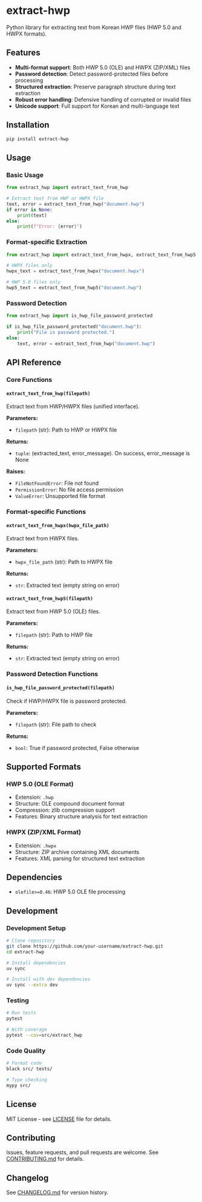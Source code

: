 # extract-hwp

Python library for extracting text from Korean HWP files (HWP 5.0 and HWPX formats).

## Features

- **Multi-format support**: Both HWP 5.0 (OLE) and HWPX (ZIP/XML) files
- **Password detection**: Detect password-protected files before processing
- **Structured extraction**: Preserve paragraph structure during text extraction
- **Robust error handling**: Defensive handling of corrupted or invalid files
- **Unicode support**: Full support for Korean and multi-language text

## Installation

```bash
pip install extract-hwp
```

## Usage

### Basic Usage

```python
from extract_hwp import extract_text_from_hwp

# Extract text from HWP or HWPX file
text, error = extract_text_from_hwp("document.hwp")
if error is None:
    print(text)
else:
    print(f"Error: {error}")
```

### Format-specific Extraction

```python
from extract_hwp import extract_text_from_hwpx, extract_text_from_hwp5

# HWPX files only
hwpx_text = extract_text_from_hwpx("document.hwpx")

# HWP 5.0 files only
hwp5_text = extract_text_from_hwp5("document.hwp")
```

### Password Detection

```python
from extract_hwp import is_hwp_file_password_protected

if is_hwp_file_password_protected("document.hwp"):
    print("File is password protected.")
else:
    text, error = extract_text_from_hwp("document.hwp")
```

## API Reference

### Core Functions

#### `extract_text_from_hwp(filepath)`

Extract text from HWP/HWPX files (unified interface).

**Parameters:**
- `filepath` (str): Path to HWP or HWPX file

**Returns:**
- `tuple`: (extracted_text, error_message). On success, error_message is None

**Raises:**
- `FileNotFoundError`: File not found
- `PermissionError`: No file access permission
- `ValueError`: Unsupported file format

### Format-specific Functions

#### `extract_text_from_hwpx(hwpx_file_path)`

Extract text from HWPX files.

**Parameters:**
- `hwpx_file_path` (str): Path to HWPX file

**Returns:**
- `str`: Extracted text (empty string on error)

#### `extract_text_from_hwp5(filepath)`

Extract text from HWP 5.0 (OLE) files.

**Parameters:**
- `filepath` (str): Path to HWP file

**Returns:**
- `str`: Extracted text (empty string on error)

### Password Detection Functions

#### `is_hwp_file_password_protected(filepath)`

Check if HWP/HWPX file is password protected.

**Parameters:**
- `filepath` (str): File path to check

**Returns:**
- `bool`: True if password protected, False otherwise

## Supported Formats

### HWP 5.0 (OLE Format)
- Extension: `.hwp`
- Structure: OLE compound document format
- Compression: zlib compression support
- Features: Binary structure analysis for text extraction

### HWPX (ZIP/XML Format)
- Extension: `.hwpx`
- Structure: ZIP archive containing XML documents
- Features: XML parsing for structured text extraction

## Dependencies

- `olefile>=0.46`: HWP 5.0 OLE file processing

## Development

### Development Setup

```bash
# Clone repository
git clone https://github.com/your-username/extract-hwp.git
cd extract-hwp

# Install dependencies
uv sync

# Install with dev dependencies
uv sync --extra dev
```

### Testing

```bash
# Run tests
pytest

# With coverage
pytest --cov=src/extract_hwp
```

### Code Quality

```bash
# Format code
black src/ tests/

# Type checking
mypy src/
```

## License

MIT License - see [LICENSE](LICENSE) file for details.

## Contributing

Issues, feature requests, and pull requests are welcome. See [CONTRIBUTING.md](CONTRIBUTING.md) for details.

## Changelog

See [CHANGELOG.md](CHANGELOG.md) for version history.